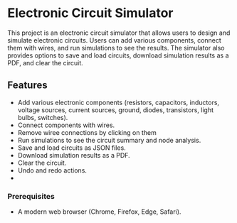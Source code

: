 # Electronic Circuit Simulator
This project is an electronic circuit simulator that allows users to design and simulate electronic circuits. Users can add various components, connect them with wires, and run simulations to see the results. The simulator also provides options to save and load circuits, download simulation results as a PDF, and clear the circuit.

## Features
- Add various electronic components (resistors, capacitors, inductors, voltage sources, current sources, ground, diodes, transistors, light bulbs, switches).
- Connect components with wires.
- Remove wiree connections by clicking on them
- Run simulations to see the circuit summary and node analysis.
- Save and load circuits as JSON files.
- Download simulation results as a PDF.
- Clear the circuit.
- Undo and redo actions.
- 
### Prerequisites
- A modern web browser (Chrome, Firefox, Edge, Safari).
